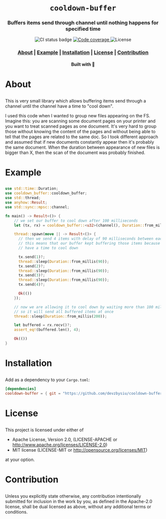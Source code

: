 <div align="center">

  <h1><code>cooldown-buffer</code></h1>

  <h3>
    <strong>Buffers items send through channel until nothing happens for specified time</strong>
  </h3>

  <p>
    <img src="https://img.shields.io/github/actions/workflow/status/devzbysiu/cooldown-buffer/ci.yml?style=for-the-badge" alt="CI status badge" />
    <a href="https://codecov.io/gh/devzbysiu/cooldown-buffer">
      <img src="https://img.shields.io/codecov/c/github/devzbysiu/cooldown-buffer?style=for-the-badge&token=f2339b3de9e44be0a902458a669c1160" alt="Code coverage"/>
    </a>
    <img src="https://img.shields.io/badge/license-MIT%2FAPACHE--2.0-blue?style=for-the-badge" alt="License"/>
  </p>

  <h3>
    <a href="#about">About</a>
    <span> | </span>
    <a href="#example">Example</a>
    <span> | </span>
    <a href="#installation">Installation</a>
    <span> | </span>
    <a href="#license">License</a>
    <span> | </span>
    <a href="#contribution">Contribution</a>
  </h3>

  <sub><h4>Built with 🦀</h4></sub>
</div>

# <p id="about">About</p>

This is very small library which allows buffering items send through a channel until the channel
have a time to "cool down".

I used this code when I wanted to group new files appearing on the FS. Imagine this: you are
scanning some document pages on your printer and you want to treat scanned pages as one document.
It's very hard to group those without knowing the content of the pages and without being able to
tell that the pages are related to the same doc. So I took different approach and assumed that if
new documents constantly appear then it's probably the same document. When the duration between
appearance of new files is bigger than X, then the scan of the document was probably finished.

# <p id="example">Example</p>

```rust
use std::time::Duration;
use cooldown_buffer::cooldown_buffer;
use std::thread;
use anyhow::Result;
use std::sync::mpsc::channel;

fn main() -> Result<()> {
    // we set our buffer to cool down after 100 milliseconds
    let (tx, rx) = cooldown_buffer::<u32>(channel(), Duration::from_millis(100));

    thread::spawn(move || -> Result<()> {
      // then we send 4 items with delay of 90 milliseconds between each,
      // this means that our buffer kept buffering those items because it didn't
      // have a time to cool down

      tx.send(1)?;
      thread::sleep(Duration::from_millis(90));
      tx.send(2)?;
      thread::sleep(Duration::from_millis(90));
      tx.send(3)?;
      thread::sleep(Duration::from_millis(90));
      tx.send(4)?;

      Ok(())
    });

    // now we are allowing it to cool down by waiting more than 100 milliseconds,
    // so it will send all buffered items at once
    thread::sleep(Duration::from_millis(200));

    let buffered = rx.recv()?;
    assert_eq!(buffered.len(), 4);

    Ok(())
}
```


# <p id="installation">Installation</p>

Add as a dependency to your `Cargo.toml`:
```toml
[dependencies]
cooldown-buffer = { git = "https://github.com/devzbysiu/cooldown-buffer", rev = "e2961ca" }
```

# <p id="license">License</p>

This project is licensed under either of

- Apache License, Version 2.0, (LICENSE-APACHE or http://www.apache.org/licenses/LICENSE-2.0)
- MIT license (LICENSE-MIT or http://opensource.org/licenses/MIT)

at your option.

# <p id="contribution">Contribution</p>


Unless you explicitly state otherwise, any contribution intentionally submitted for inclusion in the
work by you, as defined in the Apache-2.0 license, shall be dual licensed as above, without any
additional terms or conditions.
